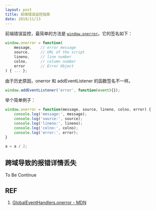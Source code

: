 ```yaml
---
layout: post
title: 前端错误监控指南
date: 2019/11/13
---
```


前端错误监控，最简单的方法是 [`window.onerror`][1]。它的签名如下：

```js
window.onerror = function(
    message,    // error message
    source,     // URL of the script
    lineno,     // line number
    colno,      // column number
    error       // Error Object
) { ... };
```

由于历史原因，onerror 和 addEventListener 的函数签名不一样。

```js
window.addEventListener('error', function(event){});
```

举个简单例子：

```js
window.onerror = function(message, source, lineno, colno, error) {
    console.log('message:', message);
    console.log('source:', source);
    console.log('lineno:', lineno);
    console.log('colno:', colno);
    console.log('error:', error);
}

a = a / 2;
```

## 跨域导致的报错详情丢失

To Be Continue

## REF

1. [GlobalEventHandlers.onerror - MDN][1]

[1]: https://developer.mozilla.org/en-US/docs/Web/API/GlobalEventHandlers/onerror "GlobalEventHandlers.onerror - MDN"